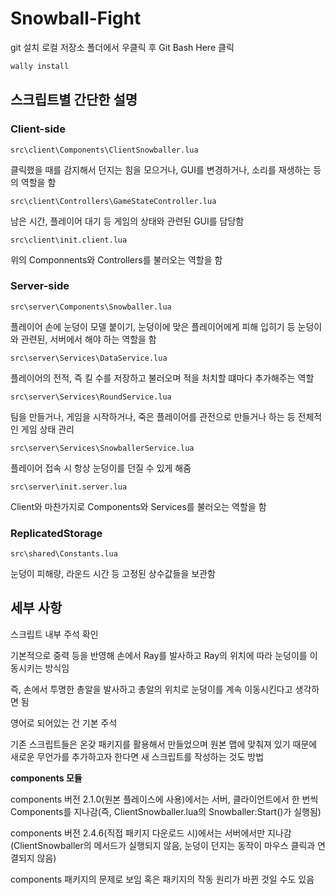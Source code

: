# Snowball-Fight

git 설치
로컬 저장소 폴더에서 우클릭 후 Git Bash Here 클릭

```bash
wally install
```

## 스크립트별 간단한 설명

### Client-side

`src\client\Components\ClientSnowballer.lua`

클릭했을 때를 감지해서 던지는 힘을 모으거나, GUI를 변경하거나, 소리를 재생하는 등의 역할을 함

`src\client\Controllers\GameStateController.lua`

남은 시간, 플레이어 대기 등 게임의 상태와 관련된 GUI를 담당함

`src\client\init.client.lua`

위의 Componnents와 Controllers를 불러오는 역할을 함

### Server-side

`src\server\Components\Snowballer.lua`

플레이어 손에 눈덩이 모델 붙이기, 눈덩이에 맞은 플레이어에게 피해 입히기 등 눈덩이와 관련된, 서버에서 해야 하는 역할을 함 

`src\server\Services\DataService.lua`

플레이어의 전적, 즉 킬 수를 저장하고 불러오며 적을 처치할 떄마다 추가해주는 역할

`src\server\Services\RoundService.lua`

팀을 만들거나, 게임을 시작하거나, 죽은 플레이어를 관전으로 만들거나 하는 등 전체적인 게임 상태 관리

`src\server\Services\SnowballerService.lua`

플레이어 접속 시 항상 눈덩이를 던질 수 있게 해줌

`src\server\init.server.lua`

Client와 마찬가지로 Components와 Services를 불러오는 역할을 함

### ReplicatedStorage

`src\shared\Constants.lua`

눈덩이 피해량, 라운드 시간 등 고정된 상수값들을 보관함

## 세부 사항

스크립트 내부 주석 확인

기본적으로 중력 등을 반영해 손에서 Ray를 발사하고 Ray의 위치에 따라 눈덩이를 이동시키는 방식임

즉, 손에서 투명한 총알을 발사하고 총알의 위치로 눈덩이를 계속 이동시킨다고 생각하면 됨

영어로 되어있는 건 기본 주석

기존 스크립트들은 온갖 패키지를 활용해서 만들었으며 원본 맵에 맞춰져 있기 때문에 새로운 무언가를 추가하고자 한다면 새 스크립트를 작성하는 것도 방법

**components 모듈**

components 버전 2.1.0(원본 플레이스에 사용)에서는 서버, 클라이언트에서 한 번씩 Components를 지나감(즉, ClientSnowballer.lua의 Snowballer:Start()가 실행됨)

components 버전 2.4.6(직접 패키지 다운로드 시)에서는 서버에서만 지나감(ClientSnowballer의 메서드가 실행되지 않음, 눈덩이 던지는 동작이 마우스 클릭과 연결되지 않음)

components 패키지의 문제로 보임
혹은 패키지의 작동 원리가 바뀐 것일 수도 있음
